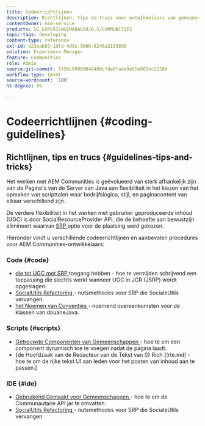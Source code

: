 ```yaml
---
title: Codeerrichtlijnen
description: Richtlijnen, tips en trucs voor ontwikkelaars van gemeenschappen
contentOwner: msm-service
products: SG_EXPERIENCEMANAGER/6.5/COMMUNITIES
topic-tags: developing
content-type: reference
exl-id: a23aab83-1dfa-4d91-9b6b-6246a2103896
solution: Experience Manager
feature: Communities
role: Admin
source-git-commit: 1f56c99980846400cfde8fa4e9a55e885bc2258d
workflow-type: tm+mt
source-wordcount: '180'
ht-degree: 0%

---
```


# Codeerrichtlijnen {#coding-guidelines}

## Richtlijnen, tips en trucs {#guidelines-tips-and-tricks}

Het werken met AEM Communities is geëvolueerd van sterk afhankelijk zijn van de Pagina&#39;s van de Server van Java aan flexibiliteit in het kiezen van het opmaken van scripttalen waar bedrijfslogica, stijl, en paginacontent van elkaar verschillend zijn.

De verdere flexibiliteit in het werken met gebruiker geproduceerde inhoud (UGC) is door SocialResourceProvider API, die de behoefte aan bewustzijn elimineert waarvan [ SRP ](srp.md) optie voor de plaatsing werd gekozen.

Hieronder vindt u verschillende codeerrichtlijnen en aanbevolen procedures voor AEM Communities-ontwikkelaars:

### Code {#code}

* [ die tot UGC met SRP ](accessing-ugc-with-srp.md) toegang hebben - hoe te vermijden schrijvend een toepassing die slechts werkt wanneer UGC in JCR (JSRP) wordt opgeslagen.
* [ SocialUtils Refactoring ](socialutils.md) - nutsmethodes voor SRP die SocialeUtils vervangen.
* [ het Noemen van Conventies ](naming-conventions.md) - noemend overeenkomsten voor de klassen van douaneJava.

### Scripts {#scripts}

* [ Getrouwde Componenten van Gemeenschappen ](sideloading.md) - hoe te om een component dynamisch toe te voegen nadat de pagina laadt.
* {de Hoofdzaak van de Redacteur van de Tekst van 0} Rich ](rte.md) - hoe te om de rijke tekst UI aan leden voor het posten van inhoud aan te passen.[

### IDE {#ide}

* [ Gebruikend Gemaakt voor Gemeenschappen ](maven.md) - hoe te om de Communautaire API jar te omvatten.
* [ SocialUtils Refactoring ](socialutils.md) - nutsmethodes voor SRP die SocialeUtils vervangen.
